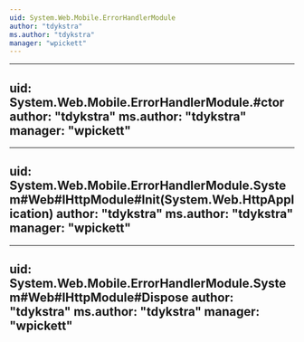 ```yaml
---
uid: System.Web.Mobile.ErrorHandlerModule
author: "tdykstra"
ms.author: "tdykstra"
manager: "wpickett"
---
```


---
uid: System.Web.Mobile.ErrorHandlerModule.#ctor
author: "tdykstra"
ms.author: "tdykstra"
manager: "wpickett"
---

---
uid: System.Web.Mobile.ErrorHandlerModule.System#Web#IHttpModule#Init(System.Web.HttpApplication)
author: "tdykstra"
ms.author: "tdykstra"
manager: "wpickett"
---

---
uid: System.Web.Mobile.ErrorHandlerModule.System#Web#IHttpModule#Dispose
author: "tdykstra"
ms.author: "tdykstra"
manager: "wpickett"
---
